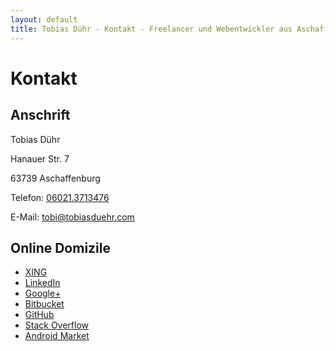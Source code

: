 ```yaml
---
layout: default
title: Tobias Dühr - Kontakt - Freelancer und Webentwickler aus Aschaffenburg
---
```


<div itemscope itemtype="http://schema.org/Organization">

# Kontakt

## Anschrift

<span itemprop="name">Tobias Dühr</span>

<div itemprop="address" itemscope itemtype="http://schema.org/PostalAddress">

<span itemprop="streetAddress">Hanauer Str. 7</span>

<span itemprop="postalCode">63739</span> <span itemprop="addressLocality">Aschaffenburg</span>

</div>

Telefon: <a itemprop="telephone" href="tel:004960213713476">06021.3713476</a>

E-Mail: <a itemprop="email" href="mailto:tobi@tobiasduehr.com?subject=Hallo">tobi@tobiasduehr.com</a>

## Online Domizile

- [XING](https://www.xing.com/profiles/Tobias_Duehr)
- [LinkedIn](http://www.linkedin.com/pub/tobias-duehr/75/41/380)
- [Google+](https://profiles.google.com/tobiasduehr)
- [Bitbucket](https://bitbucket.org/saibotd)
- [GitHub](https://github.com/saibotd)
- [Stack Overflow](http://stackoverflow.com/users/128092/saibotd)
- [Android Market](https://market.android.com/developer?pub=saibotd)

</div>